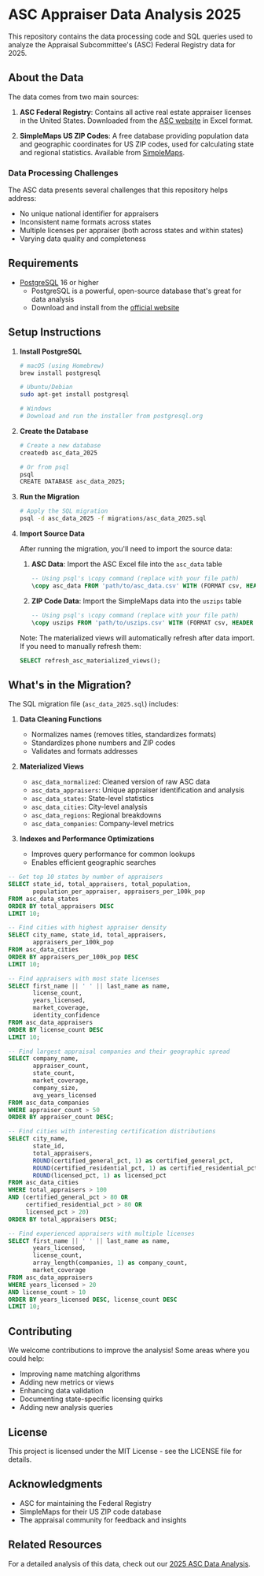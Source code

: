 # ASC Appraiser Data Analysis 2025

This repository contains the data processing code and SQL queries used to analyze the Appraisal Subcommittee's (ASC) Federal Registry data for 2025. 

## About the Data

The data comes from two main sources:

1. **ASC Federal Registry**: Contains all active real estate appraiser licenses in the United States. Downloaded from the [ASC website](https://www.asc.gov/appraiser/advanced?field_first_name__value_op=contains&field_first_name__value=&field_last_name__value_op=contains&field_last_name__value=&field_state_name_value=All&field_license_number__value=&field_license_type__value%5BCertified+General%5D=Certified+General&field_license_type__value%5BCertified+Residential%5D=Certified+Residential&field_license_type__value%5BLicensed%5D=Licensed&field_is_license_active__value=1&field_meets_board_criteria__value=All&field_city__value=&field_zip__value=&field_county__value=&field_company_name__value_op=contains&field_company_name__value=&field_is_public__value=All&field_discipline_action_type_value=All&items_per_page=20&submit=Apply) in Excel format.

2. **SimpleMaps US ZIP Codes**: A free database providing population data and geographic coordinates for US ZIP codes, used for calculating state and regional statistics. Available from [SimpleMaps](https://simplemaps.com/data/us-zips).

### Data Processing Challenges

The ASC data presents several challenges that this repository helps address:

- No unique national identifier for appraisers
- Inconsistent name formats across states
- Multiple licenses per appraiser (both across states and within states)
- Varying data quality and completeness

## Requirements

- [PostgreSQL](https://www.postgresql.org/) 16 or higher
  - PostgreSQL is a powerful, open-source database that's great for data analysis
  - Download and install from the [official website](https://www.postgresql.org/download/)

## Setup Instructions

1. **Install PostgreSQL**
   ```bash
   # macOS (using Homebrew)
   brew install postgresql
   
   # Ubuntu/Debian
   sudo apt-get install postgresql
   
   # Windows
   # Download and run the installer from postgresql.org
   ```

2. **Create the Database**
   ```bash
   # Create a new database
   createdb asc_data_2025
   
   # Or from psql
   psql
   CREATE DATABASE asc_data_2025;
   ```

3. **Run the Migration**
   ```bash
   # Apply the SQL migration
   psql -d asc_data_2025 -f migrations/asc_data_2025.sql
   ```

4. **Import Source Data**

   After running the migration, you'll need to import the source data:

   1. **ASC Data**: Import the ASC Excel file into the `asc_data` table
      ```sql
      -- Using psql's \copy command (replace with your file path)
      \copy asc_data FROM 'path/to/asc_data.csv' WITH (FORMAT csv, HEADER true);
      ```

   2. **ZIP Code Data**: Import the SimpleMaps data into the `uszips` table
      ```sql
      -- Using psql's \copy command (replace with your file path)
      \copy uszips FROM 'path/to/uszips.csv' WITH (FORMAT csv, HEADER true);
      ```

   Note: The materialized views will automatically refresh after data import. If you need to manually refresh them:
   ```sql
   SELECT refresh_asc_materialized_views();
   ```

## What's in the Migration?

The SQL migration file (`asc_data_2025.sql`) includes:

1. **Data Cleaning Functions**
   - Normalizes names (removes titles, standardizes formats)
   - Standardizes phone numbers and ZIP codes
   - Validates and formats addresses

2. **Materialized Views**
   - `asc_data_normalized`: Cleaned version of raw ASC data
   - `asc_data_appraisers`: Unique appraiser identification and analysis
   - `asc_data_states`: State-level statistics
   - `asc_data_cities`: City-level analysis
   - `asc_data_regions`: Regional breakdowns
   - `asc_data_companies`: Company-level metrics

3. **Indexes and Performance Optimizations**
   - Improves query performance for common lookups
   - Enables efficient geographic searches

```sql
-- Get top 10 states by number of appraisers
SELECT state_id, total_appraisers, total_population,
       population_per_appraiser, appraisers_per_100k_pop
FROM asc_data_states
ORDER BY total_appraisers DESC
LIMIT 10;

-- Find cities with highest appraiser density
SELECT city_name, state_id, total_appraisers,
       appraisers_per_100k_pop
FROM asc_data_cities
ORDER BY appraisers_per_100k_pop DESC
LIMIT 10;

-- Find appraisers with most state licenses
SELECT first_name || ' ' || last_name as name,
       license_count,
       years_licensed,
       market_coverage,
       identity_confidence
FROM asc_data_appraisers
ORDER BY license_count DESC
LIMIT 10;

-- Find largest appraisal companies and their geographic spread
SELECT company_name,
       appraiser_count,
       state_count,
       market_coverage,
       company_size,
       avg_years_licensed
FROM asc_data_companies
WHERE appraiser_count > 50
ORDER BY appraiser_count DESC;

-- Find cities with interesting certification distributions
SELECT city_name, 
       state_id,
       total_appraisers,
       ROUND(certified_general_pct, 1) as certified_general_pct,
       ROUND(certified_residential_pct, 1) as certified_residential_pct,
       ROUND(licensed_pct, 1) as licensed_pct
FROM asc_data_cities
WHERE total_appraisers > 100
AND (certified_general_pct > 80 OR 
     certified_residential_pct > 80 OR 
     licensed_pct > 20)
ORDER BY total_appraisers DESC;

-- Find experienced appraisers with multiple licenses
SELECT first_name || ' ' || last_name as name,
       years_licensed,
       license_count,
       array_length(companies, 1) as company_count,
       market_coverage
FROM asc_data_appraisers
WHERE years_licensed > 20
AND license_count > 10
ORDER BY years_licensed DESC, license_count DESC
LIMIT 10;
```

## Contributing

We welcome contributions to improve the analysis! Some areas where you could help:

- Improving name matching algorithms
- Adding new metrics or views
- Enhancing data validation
- Documenting state-specific licensing quirks
- Adding new analysis queries

## License

This project is licensed under the MIT License - see the LICENSE file for details.

## Acknowledgments

- ASC for maintaining the Federal Registry
- SimpleMaps for their US ZIP code database
- The appraisal community for feedback and insights

## Related Resources

For a detailed analysis of this data, check out our [2025 ASC Data Analysis](https://jobsinappraisal.com/resources/asc-data-analysis-2025). 
